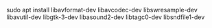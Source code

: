 sudo apt install libavformat-dev libavcodec-dev libswresample-dev libavutil-dev libgtk-3-dev libasound2-dev libtagc0-dev libsndfile1-dev
